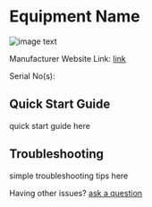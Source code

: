 # Equipment Name

![image text](<image link>)

Manufacturer Website Link: [link](<link>)

Serial No(s): 

## Quick Start Guide

quick start guide here

## Troubleshooting

simple troubleshooting tips here

Having other issues? [ask a question](<mailto:ChrisBall@omnimusic.org.uk>)
